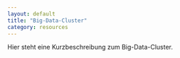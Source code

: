 ```yaml
---
layout: default
title: "Big-Data-Cluster"
category: resources
---
```


Hier steht eine Kurzbeschreibung zum Big-Data-Cluster.